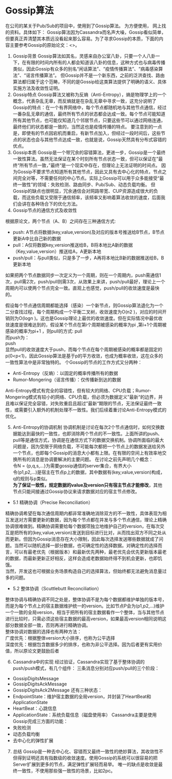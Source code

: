 # Gossip算法
在公司的某关于Pub/Sub的项目中，使用到了Gossip算法。 为方便使用， 网上找的资料。具体如下：
Gossip算法因为Cassandra而名声大噪，Gossip看似简单，但要真正弄清楚其本质远没看起来那么容易。为了寻求Gossip的本质，下面的内容主要参考Gossip的原始论文：<<Efficient Reconciliation and Flow Control for Anti-Entropy Protocols>>。
1. Gossip背景
Gossip算法如其名，灵感来自办公室八卦，只要一个人八卦一下，在有限的时间内所有的人都会知道该八卦的信息，这种方式也与病毒传播类似，因此Gossip有众多的别名“闲话算法”、“疫情传播算法”、“病毒感染算法”、“谣言传播算法”。
但Gossip并不是一个新东西，之前的泛洪查找、路由算法都归属于这个范畴，不同的是Gossip给这类算法提供了明确的语义、具体实施方法及收敛性证明。
2. Gossip特点
Gossip算法又被称为反熵（Anti-Entropy），熵是物理学上的一个概念，代表杂乱无章，而反熵就是在杂乱无章中寻求一致，这充分说明了Gossip的特点：在一个有界网络中，每个节点都随机地与其他节点通信，经过一番杂乱无章的通信，最终所有节点的状态都会达成一致。每个节点可能知道所有其他节点，也可能仅知道几个邻居节点，只要这些节可以通过网络连通，最终他们的状态都是一致的，当然这也是疫情传播的特点。
要注意到的一点是，即使有的节点因宕机而重启，有新节点加入，但经过一段时间后，这些节点的状态也会与其他节点达成一致，也就是说，Gossip天然具有分布式容错的优点。
3. Gossip本质
Gossip是一个带冗余的容错算法，更进一步，Gossip是一个最终一致性算法。虽然无法保证在某个时刻所有节点状态一致，但可以保证在”最终“所有节点一致，”最终“是一个现实中存在，但理论上无法证明的时间点。
因为Gossip不要求节点知道所有其他节点，因此又具有去中心化的特点，节点之间完全对等，不需要任何的中心节点。实际上Gossip可以用于众多能接受“最终一致性”的领域：失败检测、路由同步、Pub/Sub、动态负载均衡。
但Gossip的缺点也很明显，冗余通信会对网路带宽、CUP资源造成很大的负载，而这些负载又受限于通信频率，该频率又影响着算法收敛的速度，后面我们会讲在各种场合下的优化方法。
4. Gossip节点的通信方式及收敛性  

根据原论文，两个节点（A、B）之间存在三种通信方式:  
* push: A节点将数据(key,value,version)及对应的版本号推送给B节点，B节点更新A中比自己新的数据
* pull：A仅将数据key,version推送给B，B将本地比A新的数据（Key,value,version）推送给A，A更新本地
* push/pull：与pull类似，只是多了一步，A再将本地比B新的数据推送给B，B更新本地  

如果把两个节点数据同步一次定义为一个周期，则在一个周期内，push需通信1次，pull需2次，push/pull则需3次，从效果上来讲，push/pull最好，理论上一个周期内可以使两个节点完全一致。直观上也感觉，push/pull的收敛速度是最快的。  

假设每个节点通信周期都能选择（感染）一个新节点，则Gossip算法退化为一个二分查找过程，每个周期构成一个平衡二叉树，收敛速度为O(n2 )，对应的时间开销则为O(logn )。这也是Gossip理论上最优的收敛速度。但在实际情况中最优收敛速度是很难达到的，假设某个节点在第i个周期被感染的概率为pi ,第i+1个周期被感染的概率为pi+1 ，则pull的方式:
pull  
而push为：  
push  
显然pull的收敛速度大于push，而每个节点在每个周期被感染的概率都是固定的p(0<p<1)，因此Gossip算法是基于p的平方收敛，也成为概率收敛，这在众多的一致性算法中是非常独特的。
个Gossip的节点的工作方式又分两种：  
* Anti-Entropy（反熵）：以固定的概率传播所有的数据
* Rumor-Mongering（谣言传播）：仅传播新到达的数据  

Anti-Entropy模式有完全的容错性，但有较大的网络、CPU负载；Rumor-Mongering模式有较小的网络、CPU负载，但必须为数据定义”最新“的边界，并且难以保证完全容错，对失败重启且超过”最新“期限的节点，无法保证最终一致性，或需要引入额外的机制处理不一致性。我们后续着重讨论Anti-Entropy模式的优化。

5. Anti-Entropy的协调机制
协调机制是讨论在每次2个节点通信时，如何交换数据能达到最快的一致性，也即消除两个节点的不一致性。上面所讲的push、pull等是通信方式，协调是在通信方式下的数据交换机制。协调所面临的最大问题是，因为受限于网络负载，不可能每次都把一个节点上的数据发送给另外一个节点，也即每个Gossip的消息大小都有上限。在有限的空间上有效率地交换所有的消息是协调要解决的主要问题。
在讨论之前先声明几个概念：  
令N = {p,q,s,...}为需要gossip通信的server集合，有界大小  
令(p1,p2,...)是宿主在节点p上的数据，其中数据有(key,value,version)构成，q的规则与p类似。  
**为了保证一致性，规定数据的value及version只有宿主节点才能修改**，其他节点只能间接通过Gossip协议来请求数据对应的宿主节点修改。

* 5.1 精确协调（Precise Reconciliation）  

精确协调希望在每次通信周期内都非常准确地消除双方的不一致性，具体表现为相互发送对方需要更新的数据，因为每个节点都在并发与多个节点通信，理论上精确协调很难做到。精确协调需要给每个数据项独立地维护自己的version，在每次交互是把所有的(key,value,version)发送到目标进行比对，从而找出双方不同之处从而更新。但因为Gossip消息存在大小限制，因此每次选择发送哪些数据就成了问题。当然可以随机选择一部分数据，也可确定性的选择数据。对确定性的选择而言，可以有最老优先（根据版本）和最新优先两种，最老优先会优先更新版本最老的数据，而最新更新正好相反，这样会造成老数据始终得不到机会更新，也即饥饿。    
当然，开发这也可根据业务场景构造自己的选择算法，但始终都无法避免消息量过多的问题。  

* 5.2 整体协调（Scuttlebutt Reconciliation）  

整体协调与精确协调不同之处是，整体协调不是为每个数据都维护单独的版本号，而是为每个节点上的宿主数据维护统一的version。比如节点P会为(p1,p2,...)维护一个一致的全局version，相当于把所有的宿主数据看作一个整体，当与其他节点进行比较时，只需必须这些宿主数据的最高version，如果最高version相同说明这部分数据全部一致，否则再进行精确协调。  
整体协调对数据的选择也有两种方法：  
广度优先：根据整体version大小排序，也称为公平选择  
深度优先：根据包含数据多少的排序，也称为非公平选择。因为后者更有实用价值，所以原论文更鼓励后者  

6. Cassandra中的实现
经过验证，Cassandra实现了基于整体协调的push/push模式，有几个组件：
三条消息分别对应push/pull的三个阶段：
* GossipDigitsMessage
* GossipDigitsAckMessage
* GossipDigitsAck2Message
还有三种状态：  
* EndpointState：维护宿主数据的全局version，并封装了HeartBeat和ApplicationState
* HeartBeat：心跳信息
* ApplicationState：系统负载信息（磁盘使用率）
Cassandra主要是使用Gossip完成三方面的功能：
* 失败检测
* 动态负载均衡
* 去中心化的弹性扩展

7. 总结
Gossip是一种去中心化、容错而又最终一致性的绝妙算法，其收敛性不但得到证明还具有指数级的收敛速度。使用Gossip的系统可以很容易的把Server扩展到更多的节点，满足弹性扩展轻而易举。
唯一的缺点是收敛是最终一致性，不使用那些强一致性的场景，比如2pc。